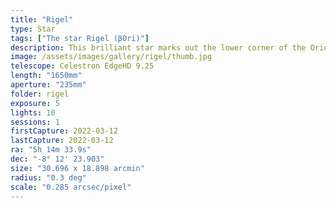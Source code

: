 ```yaml
---
title: "Rigel"
type: Star
tags: ["The star Rigel (βOri)"]
description: This brilliant star marks out the lower corner of the Orion constellation.
image: /assets/images/gallery/rigel/thumb.jpg
telescope: Celestron EdgeHD 9.25
length: "1650mm"
aperture: "235mm"
folder: rigel
exposure: 5
lights: 10
sessions: 1
firstCapture: 2022-03-12
lastCapture: 2022-03-12
ra: "5h 14m 33.9s"
dec: "-8° 12' 23.903"
size: "30.696 x 18.898 arcmin"
radius: "0.3 deg"
scale: "0.285 arcsec/pixel"
---
```

